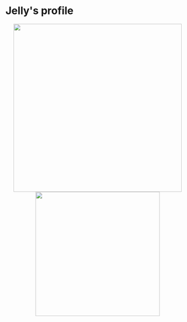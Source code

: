 # Jelly's profile

<p align="center">
  <img src = "https://github-readme-stats.vercel.app/api?username=jellyqwq&show_icons=true&hide_border=true&theme=graywhite&include_all_commits=true&count_private=true" width = 460>
  <img src = "https://github-readme-stats.vercel.app/api/top-langs/?username=jellyqwq&layout=compact&hide_border=true&langs_count=10&theme=graywhite&include_all_commits=true&count_private=true" width = 340>
</p>

<!-- ### Hi there 👋 -->

<!-- ## git ls-files | xargs wc -l -->

<!--
**jellyqwq/jellyqwq** is a ✨ _special_ ✨ repository because its `README.md` (this file) appears on your GitHub profile.

Here are some ideas to get you started:

- 🔭 I’m currently working on ...
- 🌱 I’m currently learning ...
- 👯 I’m looking to collaborate on ...
- 🤔 I’m looking for help with ...
- 💬 Ask me about ...
- 📫 How to reach me: ...
- 😄 Pronouns: ...
- ⚡ Fun fact: ...
-->
